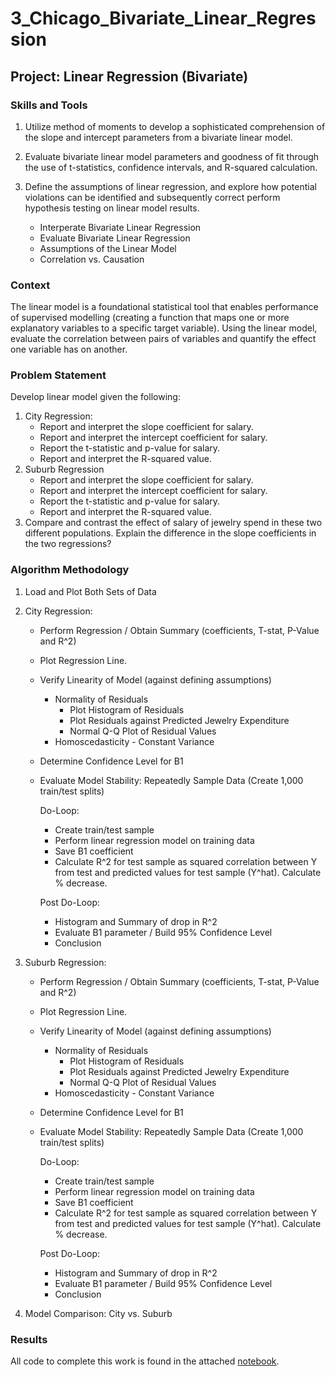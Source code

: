 # 3_Chicago_Bivariate_Linear_Regression

## Project: Linear Regression (Bivariate)

### Skills and Tools

1. Utilize method of moments to develop a sophisticated comprehension of the slope and intercept parameters from a bivariate linear model.
2.  Evaluate bivariate linear model parameters and goodness of fit through the use of t-statistics, confidence intervals, and R-squared calculation.
3. Define the assumptions of linear regression, and explore how potential violations can be identified and subsequently correct perform hypothesis testing on linear model results.

     * Interperate Bivariate Linear Regression
     * Evaluate Bivariate Linear Regression
     * Assumptions of the Linear Model
     * Correlation vs. Causation

### Context
The linear model is a foundational statistical tool that enables performance of supervised modelling (creating a function that maps one or more explanatory variables to a specific target variable). Using the linear model, evaluate the correlation between pairs of variables and quantify the effect one variable has on another.

### Problem Statement
Develop linear model given the following:

1. City Regression:
    * Report and interpret the slope coefficient for salary.
    * Report and interpret the intercept coefficient for salary. 
    * Report the t-statistic and p-value for salary. 
    * Report and interpret the R-squared value.    
2. Suburb Regression
    * Report and interpret the slope coefficient for salary.
    * Report and interpret the intercept coefficient for salary. 
    * Report the t-statistic and p-value for salary. 
    * Report and interpret the R-squared value.
3. Compare and contrast the effect of salary of jewelry spend in these two different populations. Explain the difference in the slope coefficients in the two regressions?

### Algorithm Methodology
1. Load and Plot Both Sets of Data

2. City Regression:
    * Perform Regression / Obtain Summary (coefficients, T-stat, P-Value and R^2)
    * Plot Regression Line.
    * Verify Linearity of Model (against defining assumptions)
        - Normality of Residuals
           * Plot Histogram of Residuals
           * Plot Residuals against Predicted Jewelry Expenditure
           * Normal Q-Q Plot of Residual Values
        - Homoscedasticity - Constant Variance
    * Determine Confidence Level for B1
    * Evaluate Model Stability: Repeatedly Sample Data (Create 1,000 train/test splits)
        
        Do-Loop:
        - Create train/test sample
        - Perform linear regression model on training data
        - Save B1 coefficient
        - Calculate R^2 for test sample as squared correlation between Y from test and
            predicted values for test sample (Y^hat). Calculate % decrease.
        
        Post Do-Loop:
        - Histogram and Summary of drop in R^2
        - Evaluate B1 parameter / Build 95% Confidence Level
        - Conclusion
       
3. Suburb Regression:
    * Perform Regression / Obtain Summary (coefficients, T-stat, P-Value and R^2)
    * Plot Regression Line.
    * Verify Linearity of Model (against defining assumptions)
        - Normality of Residuals
            * Plot Histogram of Residuals
            * Plot Residuals against Predicted Jewelry Expenditure
            * Normal Q-Q Plot of Residual Values
        - Homoscedasticity - Constant Variance
    * Determine Confidence Level for B1
    * Evaluate Model Stability: Repeatedly Sample Data (Create 1,000 train/test splits)
        
        Do-Loop:
        - Create train/test sample
        - Perform linear regression model on training data
        - Save B1 coefficient
        - Calculate R^2 for test sample as squared correlation between Y from test and predicted values for test sample (Y^hat). Calculate % decrease.
        
        Post Do-Loop:
        - Histogram and Summary of drop in R^2
        - Evaluate B1 parameter / Build 95% Confidence Level
        - Conclusion
      
4. Model Comparison: City vs. Suburb


### Results
All code to complete this work is found in the attached [notebook](Module5_HomeWork.R).



